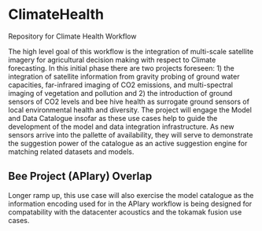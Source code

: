 # ClimateHealth
Repository for Climate Health Workflow

The high level goal of this workflow is the integration of multi-scale satellite imagery for agricultural decision making with respect to Climate forecasting. 
In this initial phase there are two projects foreseen: 1) the integration of satellite information from gravity probing of ground water capacities, far-infrared imaging of CO2 emissions, and multi-spectral imaging of vegetation and pollution and 2) the introduction of ground sensors of CO2 levels and bee hive health as surrogate ground sensors of local environmental health and diversity. 
The project will engage the Model and Data Catalogue insofar as these use cases help to guide the development of the model and data integration infrastructure.  As new sensors arrive into the pallette of availability, they will serve to demonstrate the suggestion power of the catalogue as an active suggestion engine for matching related datasets and models.

## Bee Project (APIary) Overlap
Longer ramp up, this use case will also exercise the model catalogue as the information encoding used for in the APIary workflow is being designed for compatability with the datacenter acoustics and the tokamak fusion use cases.

